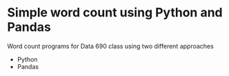 # Simple word count using Python and Pandas

Word count programs for Data 690 class using two different approaches
* Python
* Pandas
